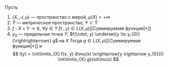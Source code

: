 Пусть
1. $\langle X, \mathcal{A}, \mu \rangle$ — пространство с мерой, $\mu(X) < +\infty$
2. $\tilde{Y}$ — метрическое пространство, $Y \subset \tilde{Y}$
3. $f : X \times Y \to \mathbb{R}$, $\forall y \in Y \; f(\cdot, y) \in L(X, \mu)$[[Суммируемая функция|*]]
4. $y_{0}$ — предельная точка $Y$, $f(\cdot, y) \underset{y \to y_{0}}{\rightrightarrows} g$ на $X$
Тогда $g \in L(X, \mu)$[[Суммируемая функция|*]]  и
$$
I(y) = \int\limits_{X} f(x, y) d\mu(x) \xrightarrow[y \rightarrow y_{0}]{} \int\limits_{X} g(x)d\mu(x)
$$
